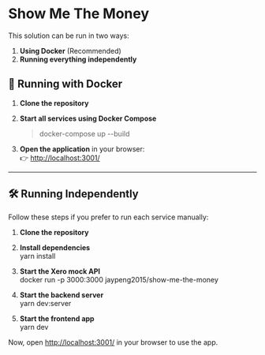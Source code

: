 # Show Me The Money

This solution can be run in two ways:  
1. **Using Docker** (Recommended)  
2. **Running everything independently**  

## 🚀 Running with Docker  
1. **Clone the repository**  
2. **Start all services using Docker Compose**  
   > docker-compose up --build
   
3. **Open the application** in your browser:  
   👉 [http://localhost:3001/](http://localhost:3001/)

---

## 🛠 Running Independently  
Follow these steps if you prefer to run each service manually:

1. **Clone the repository**  

2. **Install dependencies**  
   yarn install


3. **Start the Xero mock API**  
   docker run -p 3000:3000 jaypeng2015/show-me-the-money

4. **Start the backend server**  
   yarn dev:server

5. **Start the frontend app**  
   yarn dev

Now, open [http://localhost:3001/](http://localhost:3001/) in your browser to use the app.